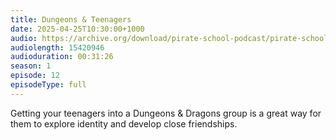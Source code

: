 ```yaml
---
title: Dungeons & Teenagers
date: 2025-04-25T10:30:00+1000
audio: https://archive.org/download/pirate-school-podcast/pirate-school-12.mp3
audiolength: 15420946
audioduration: 00:31:26
season: 1
episode: 12
episodeType: full
---
```


Getting your teenagers into a Dungeons & Dragons group is a great way for them to explore identity and develop close friendships. 